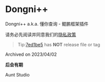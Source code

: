 # Dongni++
Dongni++ a.k.a. 懂你查询 - 鲲鹏框架插件

请务必先阅读并同意我们的[隐私政策](https://dnpp.nuozhen.top/policy/privacy-policy)

> Tip:[7ed1be5](https://github.com/yangnuozhen/dongnipp-plugin/commit/7ed1be5d9e2f6cf068335c9d229ce2ae15765cf2) has **NOT** release file or tag

Archived on 2023/04/02

**后会有期**

Aunt Studio
